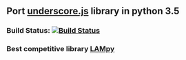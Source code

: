 ## Port [underscore.js](http://underscorejs.org) library in python 3.5
### Build Status: [![Build Status](https://travis-ci.org/dominikus1993/y.py.svg?branch=master)](https://travis-ci.org/dominikus1993/y.py)
### Best competitive library [LAMpy](https://github.com/grapek9/LAMpy)